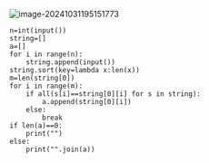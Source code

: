 ![image-20241031195151773](C:\Users\宋铠仁\AppData\Roaming\Typora\typora-user-images\image-20241031195151773.png)

```
n=int(input())
string=[]
a=[]
for i in range(n):
    string.append(input())
string.sort(key=lambda x:len(x))
m=len(string[0])
for i in range(m):
    if all(s[i]==string[0][i] for s in string):
        a.append(string[0][i])
    else:
        break
if len(a)==0:
    print("")
else:
    print("".join(a))
```